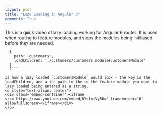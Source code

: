 ```yaml
---
layout: post
title: "Lazy Loading in Angular 6"
comments: True
---
```


This is a quick video of lazy loading working for Angular 6 routes. It is used when routing to feature modules, and stops the modules being initiliased before they are needed.

```const routes: Routes = [
  {
    path: 'customers',
    loadChildren: './customers/customers.module#CustomersModule'
  }
  ]```

Is how a lazy loaded `CustomersModule` would look - the key is the loadChildren, and a the path to the to the feature module you want to lazy loaded being entered as a string.
<p style="text-align: center">
<div class='embed-container'><iframe src='https://www.youtube.com/embed/8YclmiVy5Uw' frameborder='0' allowfullscreen></iframe></div>
</p>

